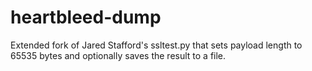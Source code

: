 heartbleed-dump
===============

Extended fork of Jared Stafford's ssltest.py that sets payload length to 65535 bytes and optionally saves the result to a file.
